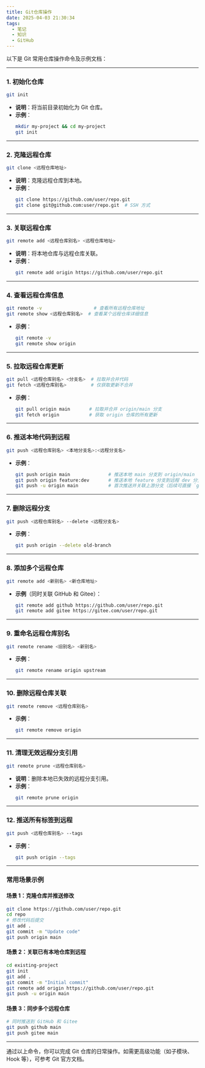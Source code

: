 ```yaml
---
title: Git仓库操作
date: 2025-04-03 21:30:34
tags:
  - 笔记
  - 知识
  - GitHub
---
```

以下是 Git 常用仓库操作命令及示例文档：

---

### **1. 初始化仓库**
```bash
git init
```
- **说明**：将当前目录初始化为 Git 仓库。
- **示例**：
  ```bash
  mkdir my-project && cd my-project
  git init
  ```

---
<!-- more -->
### **2. 克隆远程仓库**
```bash
git clone <远程仓库地址>
```
- **说明**：克隆远程仓库到本地。
- **示例**：
  ```bash
  git clone https://github.com/user/repo.git
  git clone git@github.com:user/repo.git  # SSH 方式
  ```

---

### **3. 关联远程仓库**
```bash
git remote add <远程仓库别名> <远程仓库地址>
```
- **说明**：将本地仓库与远程仓库关联。
- **示例**：
  ```bash
  git remote add origin https://github.com/user/repo.git
  ```

---

### **4. 查看远程仓库信息**
```bash
git remote -v                   # 查看所有远程仓库地址
git remote show <远程仓库别名>  # 查看某个远程仓库详细信息
```
- **示例**：
  ```bash
  git remote -v
  git remote show origin
  ```

---

### **5. 拉取远程仓库更新**
```bash
git pull <远程仓库别名> <分支名>  # 拉取并合并代码
git fetch <远程仓库别名>         # 仅获取更新不合并
```
- **示例**：
  ```bash
  git pull origin main       # 拉取并合并 origin/main 分支
  git fetch origin           # 获取 origin 仓库的所有更新
  ```

---

### **6. 推送本地代码到远程**
```bash
git push <远程仓库别名> <本地分支名>:<远程分支名>
```
- **示例**：
  ```bash
  git push origin main              # 推送本地 main 分支到 origin/main
  git push origin feature:dev       # 推送本地 feature 分支到远程 dev 分支
  git push -u origin main           # 首次推送并关联上游分支（后续可直接 `git push`）
  ```

---

### **7. 删除远程分支**
```bash
git push <远程仓库别名> --delete <远程分支名>
```
- **示例**：
  ```bash
  git push origin --delete old-branch
  ```

---

### **8. 添加多个远程仓库**
```bash
git remote add <新别名> <新仓库地址>
```
- **示例**（同时关联 GitHub 和 Gitee）：
  ```bash
  git remote add github https://github.com/user/repo.git
  git remote add gitee https://gitee.com/user/repo.git
  ```

---

### **9. 重命名远程仓库别名**
```bash
git remote rename <旧别名> <新别名>
```
- **示例**：
  ```bash
  git remote rename origin upstream
  ```

---

### **10. 删除远程仓库关联**
```bash
git remote remove <远程仓库别名>
```
- **示例**：
  ```bash
  git remote remove origin
  ```

---

### **11. 清理无效远程分支引用**
```bash
git remote prune <远程仓库别名>
```
- **说明**：删除本地已失效的远程分支引用。
- **示例**：
  ```bash
  git remote prune origin
  ```

---

### **12. 推送所有标签到远程**
```bash
git push <远程仓库别名> --tags
```
- **示例**：
  ```bash
  git push origin --tags
  ```

---

### **常用场景示例**

#### **场景 1：克隆仓库并推送修改**
```bash
git clone https://github.com/user/repo.git
cd repo
# 修改代码后提交
git add .
git commit -m "Update code"
git push origin main
```

#### **场景 2：关联已有本地仓库到远程**
```bash
cd existing-project
git init
git add .
git commit -m "Initial commit"
git remote add origin https://github.com/user/repo.git
git push -u origin main
```

#### **场景 3：同步多个远程仓库**
```bash
# 同时推送到 GitHub 和 Gitee
git push github main
git push gitee main
```

---

通过以上命令，你可以完成 Git 仓库的日常操作。如需更高级功能（如子模块、Hook 等），可参考 Git 官方文档。